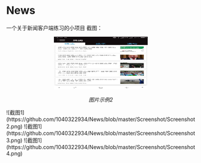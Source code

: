 # News
一个关于新闻客户端练习的小项目
截图：
<p align="center">
    <img src="https://github.com/1040322934/News/blob/master/Screenshot/Screenshot1.png" alt="Sample"  width="250" height="140">
    <p align="center">
        <em>图片示例2</em>
    </p>
</p>
![截图1](https://github.com/1040322934/News/blob/master/Screenshot/Screenshot2.png)
![截图1](https://github.com/1040322934/News/blob/master/Screenshot/Screenshot3.png)
![截图1](https://github.com/1040322934/News/blob/master/Screenshot/Screenshot4.png)
